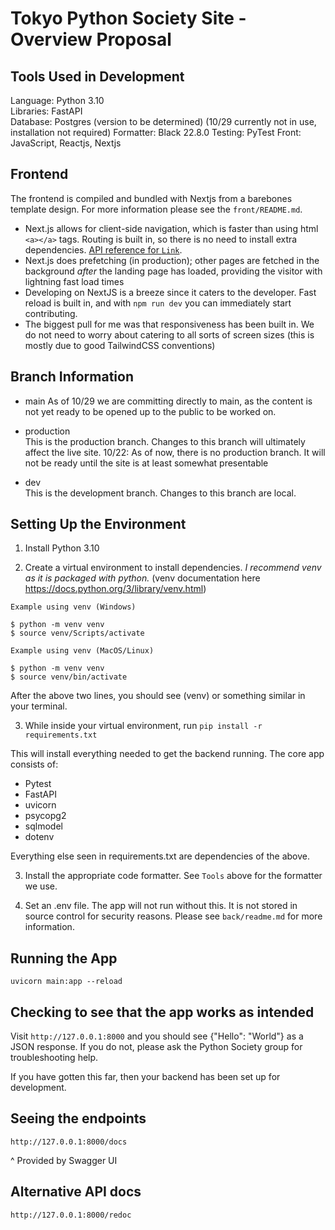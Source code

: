 # Tokyo Python Society Site - Overview Proposal

## Tools Used in Development

Language: Python 3.10  
Libraries: FastAPI  
Database: Postgres (version to be determined) (10/29 currently not in use, installation not required)
Formatter: Black 22.8.0
Testing: PyTest
Front: JavaScript, Reactjs, Nextjs

## Frontend
The frontend is compiled and bundled with Nextjs from a barebones template design. For more information please see the `front/README.md`.

- Next.js allows for client-side navigation, which is faster than using html `<a></a>` tags. Routing is built in, so there is no need to install extra dependencies. [API reference for `Link`](https://nextjs.org/docs/api-reference/next/link).
- Next.js does prefetching (in production); other pages are fetched in the background *after* the landing page has loaded, providing the visitor with lightning fast load times
- Developing on NextJS is a breeze since it caters to the developer. Fast reload is built in, and with `npm run dev` you can immediately start contributing.
- The biggest pull for me was that responsiveness has been built in. We do not need to worry about catering to all sorts of screen sizes (this is mostly due to good TailwindCSS conventions)

## Branch Information

- main
As of 10/29 we are committing directly to main, as the content is not yet ready to be opened up to the public to be worked on.

- production  
This is the production branch. Changes to this branch will ultimately affect the live site.
10/22: As of now, there is no production branch. It will not be ready until the site is at least somewhat presentable

- dev  
This is the development branch. Changes to this branch are local. 

## Setting Up the Environment

1. Install Python 3.10

2. Create a virtual environment to install dependencies. 
*I recommend venv as it is packaged with python.*
(venv documentation here https://docs.python.org/3/library/venv.html)

```
Example using venv (Windows)

$ python -m venv venv
$ source venv/Scripts/activate

Example using venv (MacOS/Linux)

$ python -m venv venv
$ source venv/bin/activate

```

After the above two lines, you should see (venv) or something similar in your terminal. 

3. While inside your virtual environment, run `pip install -r requirements.txt`

This will install everything needed to get the backend running. The core app consists of:
- Pytest
- FastAPI
- uvicorn
- psycopg2
- sqlmodel
- dotenv

Everything else seen in requirements.txt are dependencies of the above.

3. Install the appropriate code formatter. See `Tools` above for the formatter we use. 

4. Set an .env file. The app will not run without this. It is not stored in source control for security reasons. Please see `back/readme.md` for more information.

## Running the App

`uvicorn main:app --reload`

## Checking to see that the app works as intended

Visit `http://127.0.0.1:8000` and you should see {"Hello": "World"} as a JSON response. If you do not, please ask the Python Society group for troubleshooting help.

If you have gotten this far, then your backend has been set up for development.

## Seeing the endpoints

`http://127.0.0.1:8000/docs`

^ Provided by Swagger UI

## Alternative API docs

`http://127.0.0.1:8000/redoc`